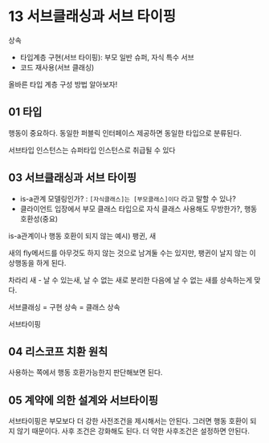 # 13 서브클래싱과 서브 타이핑
상속
- 타입계층 구현(서브 타이핑): 부모 일반 슈퍼, 자식 특수 서브
- 코드 재사용(서브 클래싱)

올바른 타입 계층 구성 방법 알아보자!

## 01 타입
행동이 중요하다. 
동일한 퍼블릭 인터페이스 제공하면 동일한 타입으로 분류된다.

서브타입 인스턴스는 슈퍼타입 인스턴스로 취급될 수 있다

## 03 서브클래싱과 서브 타이핑
- is-a관계 모델링인가? : `[자식클래스]는 [부모클래스]이다` 라고 말할 수 있나?
- 클라이언트 입장에서 부모 클래스 타입으로 자식 클래스 사용해도 무방한가?, 행동 호환성(중요)

is-a관계이나 행동 호환이 되지 않는 예시) 팽귄, 새

새의 fly메서드를 아무것도 하지 않는 것으로 남겨둘 수는 있지만, 팽귄이 날지 않는 이상행동을 하게 된다.

차라리 새 - 날 수 있는새, 날 수 없는 새로 분리한 다음에 날 수 없는 새를 상속하는게 맞다.

서브클래싱 = 구현 상속 = 클래스 상속

서브타이핑

## 04 리스코프 치환 원칙
사용하는 쪽에서 행동 호환가능한지 판단해보면 된다.

## 05 계약에 의한 설계와 서브타이핑
서브타이핑은 부모보다 더 강한 사전조건을 제시해서는 안된다. 그러면 행동 호환이 되지 않기 때문이다.
사후 조건은 강화해도 된다. 더 약한 사후조건은 설정하면 안된다. 

